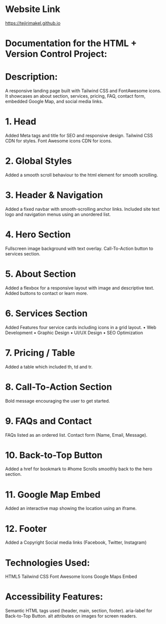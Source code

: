 # Website Link
https://tejirimakel.github.io

# Documentation for the HTML + Version Control Project:

# Description:
A responsive landing page built with Tailwind CSS and FontAwesome icons. It showcases an about section, services, pricing, FAQ, contact form, embedded Google Map, and social media links.


# 1. Head
Added Meta tags and title for SEO and responsive design.
Tailwind CSS CDN for styles.
Font Awesome icons CDN for icons.

# 2. Global Styles
Added a smooth scroll behaviour to the html element for smooth scrolling.

# 3. Header & Navigation
Added a fixed navbar with smooth-scrolling anchor links.
Included site text logo and navigation menus using an unordered list.

# 4. Hero Section
Fullscreen image background with text overlay.
Call-To-Action button to services section.

# 5. About Section
Added a flexbox for a responsive layout with image and descriptive text.
Added buttons to contact or learn more.

# 6. Services Section
Added Features four service cards including icons in a grid layout. 
•	Web Development
•	Graphic Design
•	UI/UX Design
•	SEO Optimization

# 7. Pricing / Table
Added a table which included th, td and tr.

# 8. Call-To-Action Section
Bold message encouraging the user to get started.

# 9. FAQs and Contact
FAQs listed as an ordered list.
Contact form (Name, Email, Message).

# 10. Back-to-Top Button
Added a href for bookmark to #home
Scrolls smoothly back to the hero section.

# 11. Google Map Embed
Added an interactive map showing the location using an iframe.

# 12. Footer
Added a Copyright
Social media links (Facebook, Twitter, Instagram)

# Technologies Used:
HTML5
Tailwind CSS
Font Awesome Icons
Google Maps Embed

# Accessibility Features:
Semantic HTML tags used (header, main, section, footer).
aria-label for Back-to-Top Button.
alt attributes on images for screen readers.
